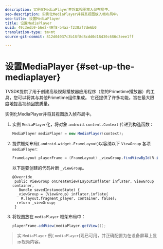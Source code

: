 ```yaml
---
description: 实例化MediaPlayer并将其视图放入帧布局中。
seo-description: 实例化MediaPlayer并将其视图放入帧布局中。
seo-title: 设置MediaPlayer
title: 设置MediaPlayer
uuid: 49c3edb9-b6e2-49f8-b4aa-f230af7de6b0
translation-type: tm+mt
source-git-commit: 812d04037c3b18f8d8cdd0d18430c686c3eee1ff

---
```



# 设置MediaPlayer {#set-up-the-mediaplayer}

TVSDK提供了用于创建高级视频播放器应用程序（您的Primetime播放器）的工具，您可以将其与其他Primetime组件集成。 它还提供了许多功能，旨在最大限度地提高视频回放质量。

实例化MediaPlayer并将其视图放入帧布局中。

1. 实例 `MediaPlayer`化，将对象 `android.content.Context` 传递到构造函数：

   ```java
   MediaPlayer mediaPlayer = new MediaPlayer(context);
   ```

1. 提供框架布局( `android.widget.FrameLayout`)以容纳以下 `ViewGroup` 各项 `mediaPlayer`:

   ```java
   FrameLayout playerFrame = (FrameLayout) _viewGroup.findViewById(R.id.playerFrame);
   ```

   以下是要创建的代码片断 `_viewGroup`。

   ```
   @Override 
    public ViewGroup onCreateView(LayoutInflater inflater, ViewGroup container, 
      Bundle savedInstanceState) { 
     _viewGroup = (ViewGroup) inflater.inflate( 
       R.layout.fragment_player, container, false); 
     return _viewGroup; 
    }
   ```

1. 将视图放在 `mediaPlayer` 框架布局中：

   ```java
   playerFrame.addView(mediaPlayer.getView());
   ```

>实 `MediaPlayer` 例( `mediaPlayer`)现已可用，并正确配置为在设备屏幕上显示视频内容。